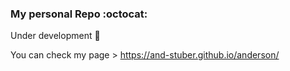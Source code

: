 ### My personal Repo :octocat:


Under development :hammer:

You can check my page > https://and-stuber.github.io/anderson/
